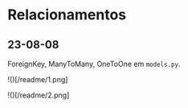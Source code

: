 # Relacionamentos

## 23-08-08

ForeignKey, ManyToMany, OneToOne em `models.py`.

!()[/readme/1.png]

!()[/readme/2.png]
